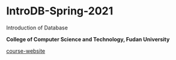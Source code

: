 # IntroDB-Spring-2021
Introduction of Database

**College of Computer Science and Technology, Fudan University**



[course-website](https://fduxuan.github.io/IntroDB-Spring-2021/)


